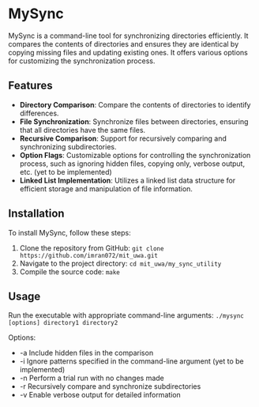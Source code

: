 # MySync

MySync is a command-line tool for synchronizing directories efficiently. It compares the contents of directories and ensures they are identical by copying missing files and updating existing ones. It offers various options for customizing the synchronization process.

## Features

- **Directory Comparison**: Compare the contents of directories to identify differences.
- **File Synchronization**: Synchronize files between directories, ensuring that all directories have the same files.
- **Recursive Comparison**: Support for recursively comparing and synchronizing subdirectories.
- **Option Flags**: Customizable options for controlling the synchronization process, such as ignoring hidden files, copying only, verbose output, etc. (yet to be implemented)
- **Linked List Implementation**: Utilizes a linked list data structure for efficient storage and manipulation of file information.

## Installation

To install MySync, follow these steps:

1. Clone the repository from GitHub:
    `git clone https://github.com/imran072/mit_uwa.git`
2. Navigate to the project directory:
    `cd mit_uwa/my_sync_utility`
3. Compile the source code:
    `make`

## Usage

Run the executable with appropriate command-line arguments:
    `./mysync [options] directory1 directory2`

Options:
-  -a    Include hidden files in the comparison
-  -i    Ignore patterns specified in the command-line argument (yet to be implemented)
-  -n    Perform a trial run with no changes made
-  -r    Recursively compare and synchronize subdirectories
-  -v    Enable verbose output for detailed information
